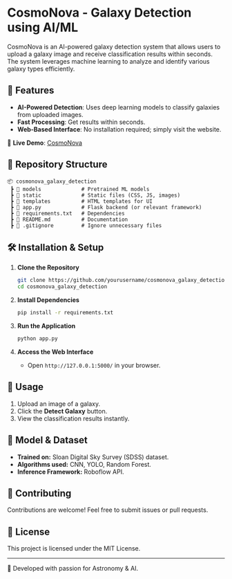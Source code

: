 # CosmoNova - Galaxy Detection using AI/ML

CosmoNova is an AI-powered galaxy detection system that allows users to upload a galaxy image and receive classification results within seconds. The system leverages machine learning to analyze and identify various galaxy types efficiently.

## 🚀 Features
- **AI-Powered Detection**: Uses deep learning models to classify galaxies from uploaded images.
- **Fast Processing**: Get results within seconds.
- **Web-Based Interface**: No installation required; simply visit the website.

🔗 **Live Demo**: [CosmoNova](https://zippy-madeleine-8be7df.netlify.app)

## 📂 Repository Structure
```
📦 cosmonova_galaxy_detection
 ┣ 📂 models             # Pretrained ML models
 ┣ 📂 static             # Static files (CSS, JS, images)
 ┣ 📂 templates          # HTML templates for UI
 ┣ 📜 app.py             # Flask backend (or relevant framework)
 ┣ 📜 requirements.txt   # Dependencies
 ┣ 📜 README.md          # Documentation
 ┣ 📜 .gitignore         # Ignore unnecessary files
```

## 🛠 Installation & Setup
1. **Clone the Repository**
   ```sh
   git clone https://github.com/yourusername/cosmonova_galaxy_detection.git
   cd cosmonova_galaxy_detection
   ```

2. **Install Dependencies**
   ```sh
   pip install -r requirements.txt
   ```

3. **Run the Application**
   ```sh
   python app.py
   ```

4. **Access the Web Interface**
   - Open `http://127.0.0.1:5000/` in your browser.

## 📸 Usage
1. Upload an image of a galaxy.
2. Click the **Detect Galaxy** button.
3. View the classification results instantly.

## 🧠 Model & Dataset
- **Trained on:** Sloan Digital Sky Survey (SDSS) dataset.
- **Algorithms used:** CNN, YOLO, Random Forest.
- **Inference Framework:** Roboflow API.

## 🤝 Contributing
Contributions are welcome! Feel free to submit issues or pull requests.

## 📜 License
This project is licensed under the MIT License.

---
🚀 Developed with passion for Astronomy & AI.
